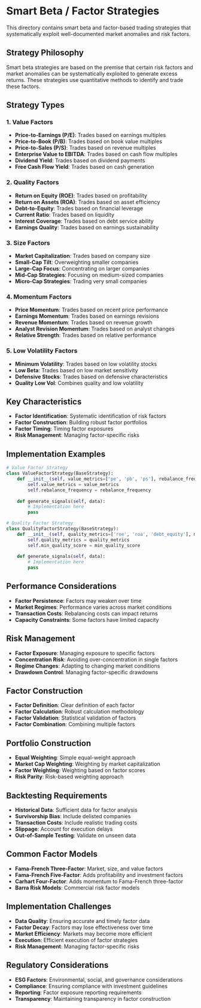 # Smart Beta / Factor Strategies

This directory contains smart beta and factor-based trading strategies that systematically exploit well-documented market anomalies and risk factors.

## Strategy Philosophy

Smart beta strategies are based on the premise that certain risk factors and market anomalies can be systematically exploited to generate excess returns. These strategies use quantitative methods to identify and trade these factors.

## Strategy Types

### 1. **Value Factors**
- **Price-to-Earnings (P/E)**: Trades based on earnings multiples
- **Price-to-Book (P/B)**: Trades based on book value multiples
- **Price-to-Sales (P/S)**: Trades based on revenue multiples
- **Enterprise Value to EBITDA**: Trades based on cash flow multiples
- **Dividend Yield**: Trades based on dividend payments
- **Free Cash Flow Yield**: Trades based on cash generation

### 2. **Quality Factors**
- **Return on Equity (ROE)**: Trades based on profitability
- **Return on Assets (ROA)**: Trades based on asset efficiency
- **Debt-to-Equity**: Trades based on financial leverage
- **Current Ratio**: Trades based on liquidity
- **Interest Coverage**: Trades based on debt service ability
- **Earnings Quality**: Trades based on earnings sustainability

### 3. **Size Factors**
- **Market Capitalization**: Trades based on company size
- **Small-Cap Tilt**: Overweighting smaller companies
- **Large-Cap Focus**: Concentrating on larger companies
- **Mid-Cap Strategies**: Focusing on medium-sized companies
- **Micro-Cap Strategies**: Trading very small companies

### 4. **Momentum Factors**
- **Price Momentum**: Trades based on recent price performance
- **Earnings Momentum**: Trades based on earnings revisions
- **Revenue Momentum**: Trades based on revenue growth
- **Analyst Revision Momentum**: Trades based on analyst changes
- **Relative Strength**: Trades based on relative performance

### 5. **Low Volatility Factors**
- **Minimum Volatility**: Trades based on low volatility stocks
- **Low Beta**: Trades based on low market sensitivity
- **Defensive Stocks**: Trades based on defensive characteristics
- **Quality Low Vol**: Combines quality and low volatility

## Key Characteristics

- **Factor Identification**: Systematic identification of risk factors
- **Factor Construction**: Building robust factor portfolios
- **Factor Timing**: Timing factor exposures
- **Risk Management**: Managing factor-specific risks

## Implementation Examples

```python
# Value Factor Strategy
class ValueFactorStrategy(BaseStrategy):
    def __init__(self, value_metrics=['pe', 'pb', 'ps'], rebalance_frequency='monthly'):
        self.value_metrics = value_metrics
        self.rebalance_frequency = rebalance_frequency
    
    def generate_signals(self, data):
        # Implementation here
        pass

# Quality Factor Strategy
class QualityFactorStrategy(BaseStrategy):
    def __init__(self, quality_metrics=['roe', 'roa', 'debt_equity'], min_quality_score=0.7):
        self.quality_metrics = quality_metrics
        self.min_quality_score = min_quality_score
    
    def generate_signals(self, data):
        # Implementation here
        pass
```

## Performance Considerations

- **Factor Persistence**: Factors may weaken over time
- **Market Regimes**: Performance varies across market conditions
- **Transaction Costs**: Rebalancing costs can impact returns
- **Capacity Constraints**: Some factors have limited capacity

## Risk Management

- **Factor Exposure**: Managing exposure to specific factors
- **Concentration Risk**: Avoiding over-concentration in single factors
- **Regime Changes**: Adapting to changing market conditions
- **Drawdown Control**: Managing factor-specific drawdowns

## Factor Construction

- **Factor Definition**: Clear definition of each factor
- **Factor Calculation**: Robust calculation methodology
- **Factor Validation**: Statistical validation of factors
- **Factor Combination**: Combining multiple factors

## Portfolio Construction

- **Equal Weighting**: Simple equal-weight approach
- **Market Cap Weighting**: Weighting by market capitalization
- **Factor Weighting**: Weighting based on factor scores
- **Risk Parity**: Risk-based weighting approach

## Backtesting Requirements

- **Historical Data**: Sufficient data for factor analysis
- **Survivorship Bias**: Include delisted companies
- **Transaction Costs**: Include realistic trading costs
- **Slippage**: Account for execution delays
- **Out-of-Sample Testing**: Validate on unseen data

## Common Factor Models

- **Fama-French Three-Factor**: Market, size, and value factors
- **Fama-French Five-Factor**: Adds profitability and investment factors
- **Carhart Four-Factor**: Adds momentum to Fama-French three-factor
- **Barra Risk Models**: Commercial risk factor models

## Implementation Challenges

- **Data Quality**: Ensuring accurate and timely factor data
- **Factor Decay**: Factors may lose effectiveness over time
- **Market Efficiency**: Markets may become more efficient
- **Execution**: Efficient execution of factor strategies
- **Risk Management**: Managing factor-specific risks

## Regulatory Considerations

- **ESG Factors**: Environmental, social, and governance considerations
- **Compliance**: Ensuring compliance with investment guidelines
- **Reporting**: Factor exposure reporting requirements
- **Transparency**: Maintaining transparency in factor construction
